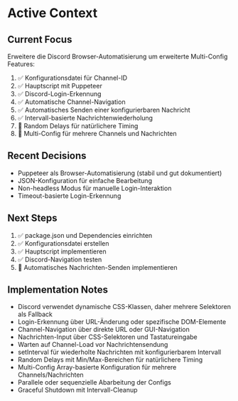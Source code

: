 # Active Context

## Current Focus
Erweitere die Discord Browser-Automatisierung um erweiterte Multi-Config Features:
1. ✅ Konfigurationsdatei für Channel-ID
2. ✅ Hauptscript mit Puppeteer
3. ✅ Discord-Login-Erkennung
4. ✅ Automatische Channel-Navigation
5. ✅ Automatisches Senden einer konfigurierbaren Nachricht
6. ✅ Intervall-basierte Nachrichtenwiederholung
7. 🔄 Random Delays für natürlichere Timing
8. 🔄 Multi-Config für mehrere Channels und Nachrichten

## Recent Decisions
- Puppeteer als Browser-Automatisierung (stabil und gut dokumentiert)
- JSON-Konfiguration für einfache Bearbeitung
- Non-headless Modus für manuelle Login-Interaktion
- Timeout-basierte Login-Erkennung

## Next Steps
1. ✅ package.json und Dependencies einrichten
2. ✅ Konfigurationsdatei erstellen
3. ✅ Hauptscript implementieren
4. ✅ Discord-Navigation testen
5. 🔄 Automatisches Nachrichten-Senden implementieren

## Implementation Notes
- Discord verwendet dynamische CSS-Klassen, daher mehrere Selektoren als Fallback
- Login-Erkennung über URL-Änderung oder spezifische DOM-Elemente
- Channel-Navigation über direkte URL oder GUI-Navigation
- Nachrichten-Input über CSS-Selektoren und Tastatureingabe
- Warten auf Channel-Load vor Nachrichtensendung
- setInterval für wiederholte Nachrichten mit konfigurierbarem Intervall
- Random Delays mit Min/Max-Bereichen für natürlichere Timing
- Multi-Config Array-basierte Konfiguration für mehrere Channels/Nachrichten
- Parallele oder sequenzielle Abarbeitung der Configs
- Graceful Shutdown mit Intervall-Cleanup
